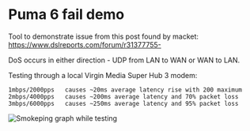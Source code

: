 # Puma 6 fail demo

Tool to demonstrate issue from this post found by macket: https://www.dslreports.com/forum/r31377755-

DoS occurs in either direction - UDP from LAN to WAN or WAN to LAN.

Testing through a local Virgin Media Super Hub 3 modem:

    1mbps/2000pps   causes ~20ms average latency rise with 200 maximum
    2mbps/4000pps   causes ~200ms average latency and 70% packet loss
    3mbps/6000pps   causes ~250ms average latency and 95% packet loss

![Smokeping graph while testing](https://i.imgur.com/eshENJE.png)
